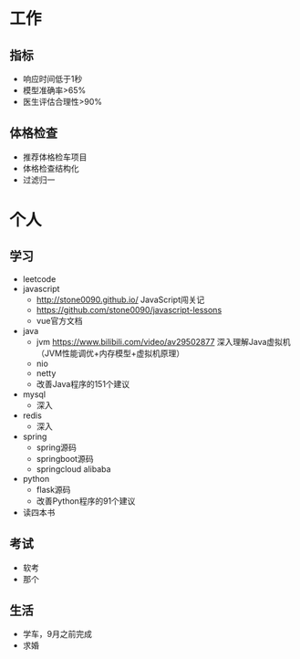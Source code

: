 # 工作
## 指标
- 响应时间低于1秒
- 模型准确率>65%
- 医生评估合理性>90%

## 体格检查
- 推荐体格检车项目
- 体格检查结构化
- 过滤归一

# 个人
## 学习
- leetcode
- javascript
	 - http://stone0090.github.io/ JavaScript闯关记
	 - https://github.com/stone0090/javascript-lessons
	 - vue官方文档
- java
	 - jvm https://www.bilibili.com/video/av29502877 深入理解Java虚拟机（JVM性能调优+内存模型+虚拟机原理）
	 - nio
	 - netty
	 - 改善Java程序的151个建议
- mysql
     - 深入
- redis
     - 深入
- spring
	 - spring源码
	 - springboot源码
	 - springcloud alibaba
- python
	 - flask源码
	 - 改善Python程序的91个建议
- 读四本书

## 考试
- 软考
- 那个

## 生活
- 学车，9月之前完成
- 求婚

